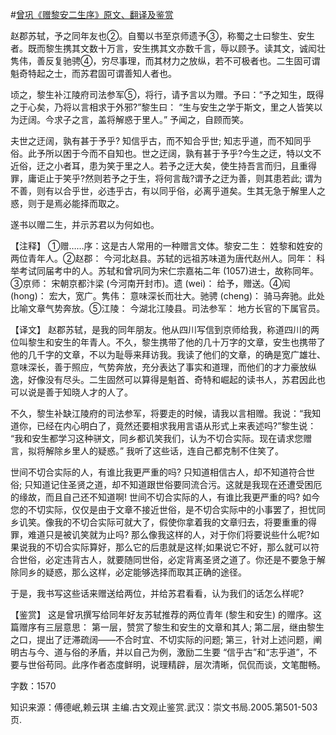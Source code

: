 #[曾巩《赠黎安二生序》原文、翻译及鉴赏](https://www.vrrw.net/wx/14183.html)

赵郡苏轼，予之同年友也②。自蜀以书至京师遗予③，称蜀之士曰黎生、安生者。既而黎生携其文数十万言，安生携其文亦数千言，辱以顾予。读其文，诚闳壮隽伟，善反复驰骋④，穷尽事理，而其材力之放纵，若不可极者也。二生固可谓魁奇特起之士，而苏君固可谓善知人者也。

顷之，黎生补江陵府司法参军⑤，将行，请予言以为赠。予曰：“予之知生，既得之于心矣，乃将以言相求于外邪?”黎生曰： “生与安生之学于斯文，里之人皆笑以为迂阔。今求子之言，盖将解惑于里人。” 予闻之，自顾而笑。

夫世之迂阔，孰有甚于予乎? 知信乎古，而不知合乎世; 知志乎道，而不知同乎俗。此予所以困于今而不自知也。世之迂阔，孰有甚于予乎?今生之迂，特以文不近俗，迂之小者耳，患为笑于里之人。若予之迂大矣，使生持吾言而归，且重得罪，庸讵止于笑乎?然则若予之于生，将何言哉?谓予之迂为善，则其患若此; 谓为不善，则有以合乎世，必违乎古，有以同乎俗，必离乎道矣。生其无急于解里人之惑，则于是焉必能择而取之。

遂书以赠二生，并示苏君以为何如也。



【注释】 ①赠……序：这是古人常用的一种赠言文体。黎安二生： 姓黎和姓安的两位青年人。②赵郡： 今河北赵县。苏轼的远祖苏味道为唐代赵州人。同年： 科举考试同届考中的人。苏轼和曾巩同为宋仁宗嘉祐二年 (1057)进士，故称同年。③京师： 宋朝京都汴梁 (今河南开封市)。遗 (wei)： 给予，赠送。④闳 (hong)： 宏大，宽广。隽伟： 意味深长而壮大。驰骋 (cheng)： 骑马奔驰。此处比喻文章气势奔放。⑤江陵： 今湖北江陵县。司法参军： 地方长官的下属官员。

【译文】 赵郡苏轼，是我的同年朋友。他从四川写信到京师给我，称道四川的两位叫黎生和安生的年青人。不久，黎生携带了他的几十万字的文章，安生也携带了他的几千字的文章，不以为耻辱来拜访我。我读了他们的文章，的确是宽广雄壮、意味深长，善于照应，气势奔放，充分表达了事实和道理，而他们的才力豪放纵逸，好像没有尽头。二生固然可以算得是魁首、奇特和崛起的读书人，苏君因此也可以说是善于知晓人才的人了。

不久，黎生补缺江陵府的司法参军，将要走的时候，请我以言相赠。我说：“我知道你，已经在内心明白了，竟然还要相求我用言语从形式上来表述吗?”黎生说： “我和安生都学习这种骈文，同乡都讥笑我们，认为不切合实际。现在请求您赠言，拟将解除乡里人的疑惑。” 我听了这些话，连自己都克制不住笑了。

世间不切合实际的人，有谁比我更严重的吗? 只知道相信古人，却不知道符合世俗; 只知道记住圣贤之道，却不知道跟世俗要同流合污。这就是我现在还遭受困厄的缘故，而且自己还不知道啊! 世间不切合实际的人，有谁比我更严重的吗? 如今您的不切实际，仅仅是由于文章不接近世俗，是不切合实际中的小事罢了，担忧同乡讥笑。像我的不切合实际可就大了，假使你拿着我的文章归去，将要重重的得罪，难道只是被讥笑就为止吗? 那么像我这样的人，对于你们将要说些什么呢?如果说我的不切合实际算好，那么它的后患就是这样;如果说它不好，那么就可以符合世俗，必定违背古人，就要随同世俗，必定背离圣贤之道了。你还是不要急于解除同乡的疑惑，那么这样，必定能够选择而取其正确的途径。

于是，我书写这些话来赠送给两位，并给苏君看看，认为我们的话怎么样呢?

【鉴赏】 这是曾巩撰写给同年好友苏轼推荐的两位青年 (黎生和安生) 的赠序。这篇赠序有三层意思： 第一层，赞赏了黎生和安生的文章和其人; 第二层，继由黎生之口，提出了迂滞疏阔——不合时宜、不切实际的问题; 第三，针对上述问题，阐明古与今、道与俗的矛盾，并以自己为例，激励二生要 “信乎古”和“志乎道”，不要与世俗苟同。此序作者态度鲜明，说理精辟，层次清晰，侃侃而谈，文笔酣畅。

字数：1570

知识来源：傅德岷,赖云琪 主编.古文观止鉴赏.武汉：崇文书局.2005.第501-503页.

